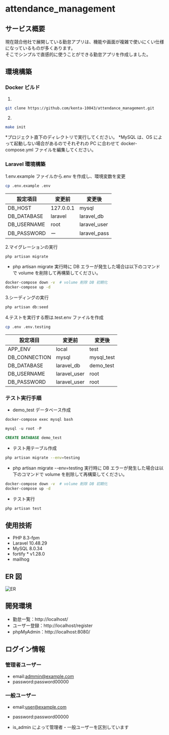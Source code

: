 # attendance_management

## サービス概要

現在競合他社で展開している勤怠アプリは、機能や画面が複雑で使いにくい仕様になっているものが多くあります。  
そこでシンプルで直感的に使うことができる勤怠アプリを作成しました。

## 環境構築

### Docker ビルド

1.

```bash
git clone https://github.com/kenta-10043/attendance_management.git
```

2.

```bash
make init
```

\*プロジェクト直下のディレクトリで実行してください。
\*MySQL は、OS によって起動しない場合があるのでそれぞれの PC に合わせて docker-compose.yml ファイルを編集してください。

### Laravel 環境構築

1.env.example ファイルから.env を作成し、環境変数を変更

```bash
cp .env.example .env
```

| 設定項目    | 変更前    | 変更後       |
| ----------- | --------- | ------------ |
| DB_HOST     | 127.0.0.1 | mysql        |
| DB_DATABASE | laravel   | laravel_db   |
| DB_USERNAME | root      | laravel_user |
| DB_PASSWORD | ー        | laravel_pass |

2.マイグレーションの実行

```bash
php artisan migrate
```

- php artisan migrate 実行時に DB エラーが発生した場合は以下のコマンドで volume を削除して再構築してください。

```bash
docker-compose down -v  # volume 削除 DB 初期化
docker-compose up -d
```

3.シーディングの実行

```bash
php artisan db:seed
```

4.テストを実行する際は.test.env ファイルを作成

```bash
cp .env .env.testing
```

| 設定項目      | 変更前       | 変更後     |
| ------------- | ------------ | ---------- |
| APP_ENV       | local        | test       |
| DB_CONNECTION | mysql        | mysql_test |
| DB_DATABASE   | laravel_db   | demo_test  |
| DB_USERNAME   | laravel_user | root       |
| DB_PASSWORD   | laravel_user | root       |

### テスト実行手順

- demo_test データベース作成

```bash
docker-compose exec mysql bash
```

```sql
mysql -u root -P
```

```sql
CREATE DATABASE demo_test
```

- テスト用テーブル作成

```bash
php artisan migrate --env=testing
```

- php artisan migrate --env=testing 実行時に DB エラーが発生した場合は以下のコマンドで volume を削除して再構築してください。

```bash
docker-compose down -v  # volume 削除 DB 初期化
docker-compose up -d
```

- テスト実行

```bash
php artisan test
```

## 使用技術

- PHP 8.3-fpm
- Laravel 10.48.29
- MySQL 8.0.34
- fortify \* v1.28.0
- mailhog

## ER 図

![ER](./flea.drawio.png)

## 開発環境

- 勤怠一覧：http://localhost/
- ユーザー登録：http://localhost/register
- phpMyAdmin：http://localhost:8080/

## ログイン情報

### 管理者ユーザー

- email:admmin@example.com
- password:password00000

### 一般ユーザー

- email:user@example.com
- password:password00000

- is_admin によって管理者・一般ユーザーを区別しています
